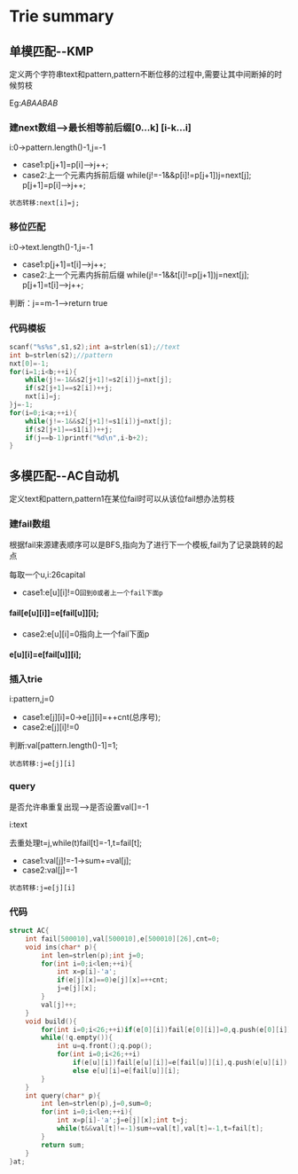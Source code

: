 # Trie summary
## 单模匹配--KMP
定义两个字符串text和pattern,pattern不断位移的过程中,需要让其中间断掉的时候剪枝

Eg:*ABAABAB*
### 建next数组-->最长相等前后缀[0...k] [i-k...i]
i:0->pattern.length()-1,j=-1
- case1:p[j+1]=p[i]-->j++;
- case2:上一个元素内拆前后缀
while(j!=-1&&p[i]!=p[j+1])j=next[j];
p[j+1]=p[i]-->j++;

`状态转移:next[i]=j;`

### 移位匹配
i:0->text.length()-1,j=-1
- case1:p[j+1]=t[i]-->j++;
- case2:上一个元素内拆前后缀
while(j!=-1&&t[i]!=p[j+1])j=next[j];
p[j+1]=t[i]-->j++;

判断：j==m-1-->return true

### 代码模板
```cpp
scanf("%s%s",s1,s2);int a=strlen(s1);//text
int b=strlen(s2);//pattern
nxt[0]=-1;
for(i=1;i<b;++i){
    while(j!=-1&&s2[j+1]!=s2[i])j=nxt[j];
    if(s2[j+1]==s2[i])++j;
    nxt[i]=j;
}j=-1;
for(i=0;i<a;++i){
    while(j!=-1&&s2[j+1]!=s1[i])j=nxt[j];
    if(s2[j+1]==s1[i])++j;
    if(j==b-1)printf("%d\n",i-b+2);
}
```
## 多模匹配--AC自动机
定义text和pattern,pattern1在某位fail时可以从该位fail想办法剪枝

### 建fail数组
根据fail来源建表顺序可以是BFS,指向为了进行下一个模板,fail为了记录跳转的起点

每取一个u,i:26capital
- case1:e[u][i]!=0`回到0或者上一个fail下面p`
#### fail[e[u][i]]=e[fail[u]][i];
- case2:e[u][i]=0指向上一个fail下面p
#### e[u][i]=e[fail[u]][i];

### 插入trie
i:pattern,j=0
- case1:e[j][i]=0->e[j][i]=++cnt(总序号);
- case2:e[j][i]!=0

判断:val[pattern.length()-1]=1;

`状态转移:j=e[j][i]`

### query

是否允许串重复出现-->是否设置val[]=-1

i:text

去重处理t=j,while(t)fail[t]=-1,t=fail[t];
- case1:val[j]!=-1->sum+=val[j];
- case2:val[j]=-1

`状态转移:j=e[j][i]`

### 代码
```cpp
struct AC{
    int fail[500010],val[500010],e[500010][26],cnt=0;
    void ins(char* p){
        int len=strlen(p);int j=0;
        for(int i=0;i<len;++i){
            int x=p[i]-'a';
            if(e[j][x]==0)e[j][x]=++cnt;
            j=e[j][x];
        }
        val[j]++;
    }
    void build(){
        for(int i=0;i<26;++i)if(e[0][i])fail[e[0][i]]=0,q.push(e[0][i]);
        while(!q.empty()){
            int u=q.front();q.pop();
            for(int i=0;i<26;++i)
	            if(e[u][i])fail[e[u][i]]=e[fail[u]][i],q.push(e[u][i]);
	            else e[u][i]=e[fail[u]][i];
        }
    }
    int query(char* p){
        int len=strlen(p),j=0,sum=0;
        for(int i=0;i<len;++i){
            int x=p[i]-'a';j=e[j][x];int t=j;
            while(t&&val[t]!=-1)sum+=val[t],val[t]=-1,t=fail[t];
        }
        return sum;
    }
}at;
```